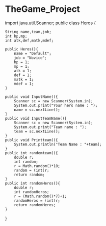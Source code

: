 # TheGame_Project
import java.util.Scanner;
public class Heros {
	
	String name,team,job;
	int hp,mp;
	int atk,def,matk,mdef;
	
	public Heros(){
		name = "Default";
		job = "Novice";
		hp = 1;
		mp = 1;
		atk = 1;
		def = 1;
		matk = 1;
		mdef = 1;
	}
	
	public void InputName(){
		Scanner sc = new Scanner(System.in);
		System.out.print("Your hero name : ");
		name = sc.nextLine();
	}
	public void InputTeamName(){
		Scanner sc = new Scanner(System.in);
		System.out.print("Team name : ");
		team = sc.nextLine();
	}
	public void Printteam(){
		System.out.println("Team Name : "+team);
	}
	public int randomteam(){
		double r;
		int random;
		r = Math.random()*10;
		random = (int)r;
		return random;
	}
	public int randomHeros(){
		double r;
		int randomHeros;
		r = (Math.random()*7)+1;
		randomHeros = (int)r;
		return randomHeros;
	}
}
